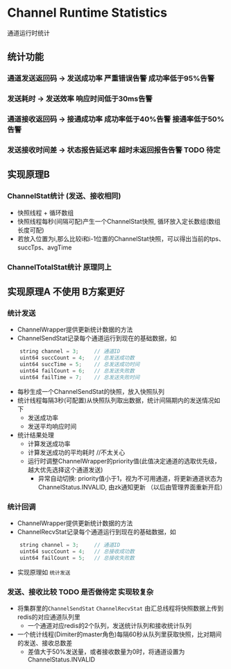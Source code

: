 Channel Runtime Statistics
================================
通道运行时统计

## 统计功能
### 通道发送返回码     ->  发送成功率 严重错误告警 成功率低于95%告警


### 发送耗时        ->  发送效率 响应时间低于30ms告警


### 通道接收返回码     ->  接通成功率 成功率低于40%告警 接通率低于50%告警


### 发送接收时间差     ->  状态报告延迟率 超时未返回报告告警  TODO 待定


## 实现原理B
### ChannelStat统计 (发送、接收相同)
- 快照线程 + 循环数组
- 快照线程每秒(间隔可配)产生一个ChannelStat快照, 循环放入定长数组(数组长度可配)
- 若放入位置为i,那么比较i和i-1位置的ChannelStat快照，可以得出当前的tps、succTps、avgTime

### ChannelTotalStat统计 原理同上



## 实现原理A 不使用 B方案更好
### 统计发送
- ChannelWrapper提供更新统计数据的方法
- ChannelSendStat记录每个通道运行到现在的基础数据，如

```java
    string channel = 3;     // 通道ID
    uint64 succCount = 4;   // 总发送成功数  
    uint64 succTime = 5;    // 总发送成功时间
    uint64 failCount = 6;   // 总发送失败数
    uint64 failTime = 7;    // 总发送失败时间
```

- 每秒生成一个ChannelSendStat的快照，放入快照队列
- 统计线程每隔3秒(可配置)从快照队列取出数据，统计间隔期内的发送情况如下
    - 发送成功率
    - 发送平均响应时间
- 统计结果处理
    - 计算发送成功率
    - 计算发送成功的平均耗时 //不太关心
    - 运行时调整ChannelWrapper的priority值(此值决定通道的选取优先级，越大优先选择这个通道发送)
        - 异常自动切换: priority值小于1，视为不可用通道，将更新通道状态为ChannelStatus.INVALID, 由zk通知更新 （以后由管理界面重新开启）
            
### 统计回调
- ChannelWrapper提供更新统计数据的方法
- ChannelRecvStat记录每个通道运行到现在的基础数据，如
 
```java
    string channel = 3;     // 通道ID
    uint64 succCount = 4;   // 总接收成功数
    uint64 failCount = 5;   // 总接收失败数
```

- 实现原理如 `统计发送`

### 发送、接收比较 TODO 是否做待定 实现较复杂
- 将集群里的`ChannelSendStat` `ChannelRecvStat` 由汇总线程将快照数据上传到redis的对应通道队列里
    - 一个通道对应redis的2个队列，发送统计队列和接收统计队列
- 一个统计线程(Dimiter的master角色)每隔60秒从队列里获取快照，比对期间的发送、接收总数差
    - 差值大于50%发送量，或者接收数量为0时，将通道设置为ChannelStatus.INVALID







